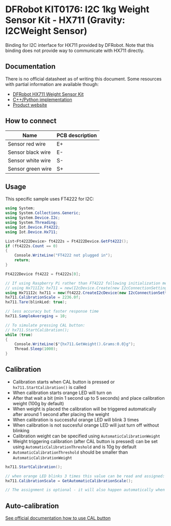 ﻿# DFRobot KIT0176: I2C 1kg Weight Sensor Kit - HX711 (Gravity: I2CWeight Sensor)

Binding for I2C interface for HX711 provided by DFRobot.
Note that this binding does not provide way to communicate with HX711 directly.

## Documentation

There is no official datasheet as of writing this document. Some resources with partial information are available though:

- [DFRobot HX711 Weight Sensor Kit](https://wiki.dfrobot.com/HX711_Weight_Sensor_Kit_SKU_KIT0176)
- [C++/Python implementation](https://github.com/DFRobot/DFRobot_HX711_I2C)
- [Product website](https://www.dfrobot.com/product-2289.html)

## How to connect

| Name              | PCB description |
| ----------------- | --------------- |
| Sensor red wire   | E+              |
| Sensor black wire | E-              |
| Sensor white wire | S-              |
| Sensor green wire | S+              |

## Usage

This specific sample uses FT4222 for I2C:

```csharp
using System;
using System.Collections.Generic;
using System.Device.I2c;
using System.Threading;
using Iot.Device.Ft4222;
using Iot.Device.Hx711;

List<Ft4222Device> ft4222s = Ft4222Device.GetFt4222();
if (ft4222s.Count == 0)
{
    Console.WriteLine("FT4222 not plugged in");
    return;
}

Ft4222Device ft4222 = ft4222s[0];

// If using Raspberry Pi rather than FT4222 following initialization method can be used instead:
// using Hx711I2c hx711 = new(I2cDevice.Create(new I2cConnectionSettings(1, Hx711I2c.DefaultI2cAddress)));
using Hx711I2c hx711 = new(ft4222.CreateI2cDevice(new I2cConnectionSettings(0, Hx711I2c.DefaultI2cAddress)));
hx711.CalibrationScale = 2236.0f;
hx711.Tare(blinkLed: true);

// less accuracy but faster response time
hx711.SampleAveraging = 10;

// To simulate pressing CAL button:
// hx711.StartCalibration();
while (true)
{
    Console.WriteLine($"{hx711.GetWeight().Grams:0.0}g");
    Thread.Sleep(1000);
}
```

## Calibration

- Calibration starts when CAL button is pressed or `hx711.StartCalibration()` is called
- When calibration starts orange LED will turn on
- After that wait a bit (min 1 second up to 5 seconds) and place calibration weight (100g by default)
- When weight is placed the calibration will be triggered automatically after around 1 second after placing the weight
- When calibration is successful orange LED will blink 3 times
- When calibration is not succesful orange LED will just turn off without blinking
- Calibration weight can be specified using `AutomaticCalibrationWeight`
- Weight triggering calibration (after CAL button is pressed) can be set using `AutomaticCalibrationThreshold` and is 10g by default
- `AutomaticCalibrationThreshold` should be smaller than `AutomaticCalibrationWeight`

```csharp
hx711.StartCalibration();

// when orange LED blinks 3 times this value can be read and assigned:
hx711.CalibrationScale = GetAutomaticCalibrationScale();

// The assignment is optional - it will also happen automatically when hx711.GetWeight() is called
```

## Auto-calibration

[See official documentation how to use CAL button](https://wiki.dfrobot.com/HX711_Weight_Sensor_Kit_SKU_KIT0176#target_9)
